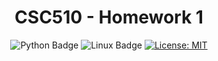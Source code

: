 <h1 align="center">CSC510 - Homework 1</h1>

<p align="center">
<a><img src="https://img.shields.io/badge/Python-3776AB?style=for-the-badge&logo=python&logoColor=white" alt="Python Badge"></a>
<a><img src="https://img.shields.io/badge/Linux-FCC624?style=for-the-badge&logo=linux&logoColor=black" alt="Linux Badge"></a>
<a href="https://opensource.org/licenses/MIT" target="_blank">
  <img src="https://img.shields.io/badge/License-MIT-yellow.svg" alt="License: MIT">
</a>
</p>
